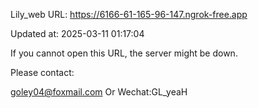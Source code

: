 Lily_web URL: https://6166-61-165-96-147.ngrok-free.app

Updated at: 2025-03-11 01:17:04

If you cannot open this URL, the server might be down.

Please contact: 

goley04@foxmail.com Or Wechat:GL_yeaH